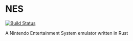 # NES
[![Build Status](https://travis-ci.com/stianeklund/NES.svg?branch-master)](https://travis-ci.com/stianeklund/NES)

A Nintendo Entertainment System emulator written in Rust
